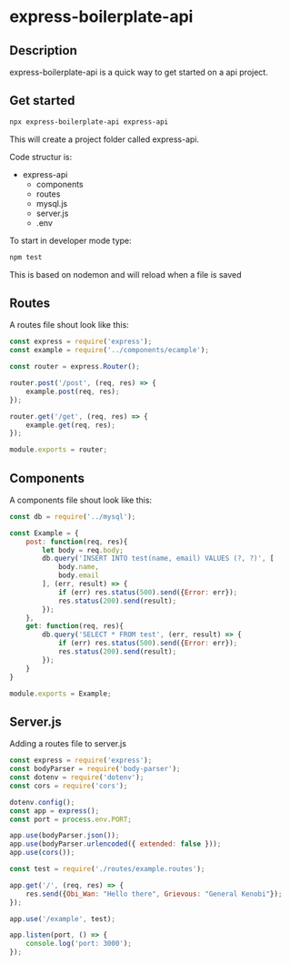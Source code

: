# express-boilerplate-api
## Description
express-boilerplate-api is a quick way to get started on a api project.

## Get started
```bash
npx express-boilerplate-api express-api
```

This will create a project folder called express-api.

Code structur is:
* express-api
	* components
	* routes
	* mysql.js
	* server.js
	* .env

To start in developer mode type:
```bash
npm test
```
This is based on nodemon and will reload when a file is saved

## Routes
A routes file shout look like this:
```js
const express = require('express');
const example = require('../components/ecample');

const router = express.Router();

router.post('/post', (req, res) => {
	example.post(req, res);
});

router.get('/get', (req, res) => {
    example.get(req, res);
});

module.exports = router;
```

## Components
A components file shout look like this:
```js
const db = require('../mysql');

const Example = {
    post: function(req, res){
		let body = req.body;
        db.query('INSERT INTO test(name, email) VALUES (?, ?)', [
			body.name,
			body.email
		], (err, result) => {
            if (err) res.status(500).send({Error: err});
            res.status(200).send(result);
        });
    },
    get: function(req, res){
        db.query('SELECT * FROM test', (err, result) => {
            if (err) res.status(500).send({Error: err});
            res.status(200).send(result);
        });
    }
}

module.exports = Example;

```

## Server.js
Adding a routes file to server.js
```js
const express = require('express');
const bodyParser = require('body-parser');
const dotenv = require('dotenv');
const cors = require('cors');

dotenv.config();
const app = express();
const port = process.env.PORT;

app.use(bodyParser.json());
app.use(bodyParser.urlencoded({ extended: false }));
app.use(cors());

const test = require('./routes/example.routes');

app.get('/', (req, res) => {
    res.send({Obi_Wan: "Hello there", Grievous: "General Kenobi"});
});

app.use('/example', test);

app.listen(port, () => {
    console.log('port: 3000');
});
```
